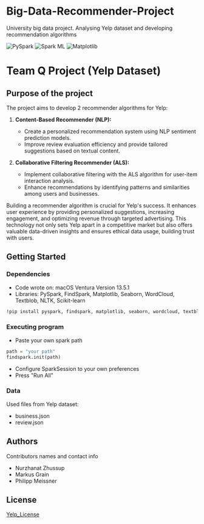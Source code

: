 # Big-Data-Recommender-Project
University big data project. Analysing Yelp dataset and developing recommendation algorithms

![PySpark](https://img.shields.io/badge/PySpark-EE4C2C?style=for-the-badge&logo=apache-spark&logoColor=white)
![Spark ML](https://img.shields.io/badge/Spark%20ML-4CAF50?style=for-the-badge&logo=apache-spark&logoColor=white)
![Matplotlib](https://img.shields.io/badge/Matplotlib-3776AB?style=for-the-badge&logo=python&logoColor=white)

# Team Q Project (Yelp Dataset)

## Purpose of the project

The project aims to develop 2 recommender algorithms for Yelp:

1. **Content-Based Recommender (NLP):**
   - Create a personalized recommendation system using NLP sentiment prediction models.
   - Improve review evaluation efficiency and provide tailored suggestions based on textual content.

2. **Collaborative Filtering Recommender (ALS):**
   - Implement collaborative filtering with the ALS algorithm for user-item interaction analysis.
   - Enhance recommendations by identifying patterns and similarities among users and businesses.


Building a recommender algorithm is crucial for Yelp's success. It enhances user experience by providing personalized suggestions, increasing engagement, and optimizing revenue through targeted advertising. This technology not only sets Yelp apart in a competitive market but also offers valuable data-driven insights and ensures ethical data usage, building trust with users.


## Getting Started

### Dependencies

* Code wrote on: macOS Ventura Version 13.5.1
* Libraries: PySpark, FindSpark, Matplotlib, Seaborn, WordCloud, Textblob, NLTK, Scikit-learn

```bash
!pip install pyspark, findspark, matplotlib, seaborn, wordcloud, textblob, nltk, sklearn
```


### Executing program

* Paste your own spark path

```python
path = "your path"
findspark.init(path)
```

* Configure SparkSession to your own preferences
* Press "Run All"

### Data

Used files from Yelp dataset:

* business.json
* review.json


## Authors

Contributors names and contact info

* Nurzhanat Zhussup
* Markus Grain
* Philipp Meissner


## License

[Yelp_License](https://s3-media0.fl.yelpcdn.com/assets/srv0/engineering_pages/f64cb2d3efcc/assets/vendor/Dataset_User_Agreement.pdf)
